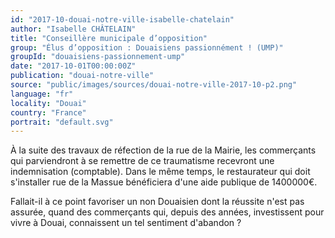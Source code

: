 ```yaml
---
id: "2017-10-douai-notre-ville-isabelle-chatelain"
author: "Isabelle CHÂTELAIN"
title: "Conseillère municipale d’opposition"
group: "Élus d’opposition : Douaisiens passionnément ! (UMP)"
groupId: "douaisiens-passionnement-ump"
date: "2017-10-01T00:00:00Z"
publication: "douai-notre-ville"
source: "public/images/sources/douai-notre-ville-2017-10-p2.png"
language: "fr"
locality: "Douai"
country: "France"
portrait: "default.svg"
---
```


À la suite des travaux de réfection de la rue de la Mairie, les commerçants qui parviendront à se remettre de ce traumatisme recevront une indemnisation (comptable). Dans le même temps, le restaurateur qui doit s'installer rue de la Massue bénéficiera d'une aide publique de 1400000€.

Fallait-il à ce point favoriser un non Douaisien dont la réussite n'est pas assurée, quand des commerçants qui, depuis des années, investissent pour vivre à Douai, connaissent un tel sentiment d'abandon ?
